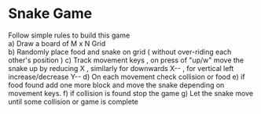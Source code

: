 # Snake Game
Follow simple rules to build this game<br>
a) Draw a board of M x N Grid <br>
b) Randomly place food and snake on grid ( without over-riding each other's position )
c) Track movement keys , on press of "up/w" move the snake up by reducing X , 
   similarly for downwards X-- , for vertical left increase/decrease Y--
d) On each movement check collision or food
e) if food found add one more block and move the snake depending on movement keys.
f) if collision is found stop the game
g) Let the snake move until some collision or game is complete
